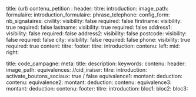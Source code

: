 title: (url)
contenu_petition : 
  header:
    titre:
    introduction: 
    image_path:
  formulaire:
    introduction_formulaire:
    phrase_telephone:
    config_form:
      nb_signataires:
      civility:
        visibility: false
        required: false
      firstname:
        visibility: true
        required: false
      lastname:
        visibility: true
        required: false
      address1:
        visibility: false
        required: false
      address2:
        visibility: false
      postcode:
        visibility: false
        required: false
      city:
        visibility: false
        required: false
     phone:
        visibility: true
        required: true
     content:
        titre:
  footer:
    titre:
    introduction:
    contenu:
      left:
      mid:
      right:


title:
code_campagne:
meta:
  title:
  description:
  keywords:
contenu:
  header:
    image_path:
  equivalences:
    //cid_iraiser:
    titre:
    introduction:
    activate_boutons_sociaux: true / false
    equivalence1:
       montant:
       deduction:
       contenu:
    equivalence2:
       montant:
       deduction:
       contenu:
    equivalence3:
       montant:
       deduction:
       contenu:
  footer:
    titre:
    introduction:
    bloc1:
    bloc2:
    bloc3:
